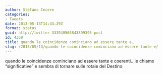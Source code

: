 ```yaml
---
author: Stefano Cecere
categories:
- Tweets
date: 2013-05-13T14:43:29Z
format: status
guid: http://twitter-333940563843899393-post
id: 4360
title: quando le coincidenze cominciano ad essere tante e…
slug: /2013/05/13/quando-le-coincidenze-cominciano-ad-essere-tante-e/
---
```


quando le coincidenze cominciano ad essere tante e coerenti.. le chiamo “significative” e sembra di tornare sulle rotaie del Destino